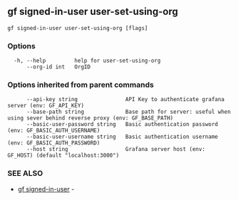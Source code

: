## gf signed-in-user user-set-using-org



```
gf signed-in-user user-set-using-org [flags]
```

### Options

```
  -h, --help         help for user-set-using-org
      --org-id int   OrgID
```

### Options inherited from parent commands

```
      --api-key string               API Key to authenticate grafana server (env: GF_API_KEY)
      --base-path string             Base path for server: useful when using sever behind reverse proxy (env: GF_BASE_PATH)
      --basic-user-password string   Basic authentication password (env: GF_BASIC_AUTH_USERNAME)
      --basic-user-username string   Basic authentication username (env: GF_BASIC_AUTH_PASSWORD)
      --host string                  Grafana server host (env: GF_HOST) (default "localhost:3000")
```

### SEE ALSO

* [gf signed-in-user](gf_signed-in-user.md)	 - 

